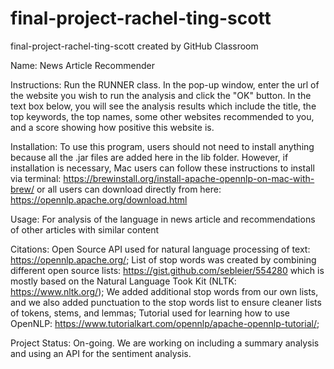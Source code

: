 # final-project-rachel-ting-scott
final-project-rachel-ting-scott created by GitHub Classroom

Name:
News Article Recommender 

Instructions: 
Run the RUNNER class. In the pop-up window, enter the url of the website you wish to run the analysis and click the "OK" button. 
In the text box below, you will see the analysis results which include the title, the top keywords, the top names, some other websites 
recommended to you, and a score showing how positive this website is.

Installation:
To use this program, users should not need to install anything because all the .jar files are added here in the lib folder.
However, if installation is necessary, Mac users can follow these instructions to install via terminal: 
https://brewinstall.org/install-apache-opennlp-on-mac-with-brew/
or all users can download directly from here: https://opennlp.apache.org/download.html

Usage: 
For analysis of the language in news article and recommendations of other articles with similar content

Citations:
Open Source API used for natural language processing of text: https://opennlp.apache.org/;
List of stop words was created by combining different open source lists: 
https://gist.github.com/sebleier/554280 which is mostly based on the Natural Language Took Kit (NLTK: https://www.nltk.org/);
We added additional stop words from our own lists, and we also added punctuation to the stop words list to ensure cleaner 
lists of tokens, stems, and lemmas; 
Tutorial used for learning how to use OpenNLP: https://www.tutorialkart.com/opennlp/apache-opennlp-tutorial/;

Project Status: On-going. We are working on including a summary analysis and using an API for the sentiment analysis.
